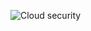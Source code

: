 ![Cloud security](https://user-images.githubusercontent.com/57759633/176798972-a8127bcc-a8cd-4172-bdd8-3232619cd5da.png)
